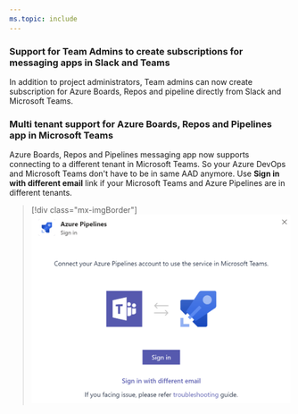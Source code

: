 ```yaml
---
ms.topic: include
---
```


### Support for Team Admins to create subscriptions for messaging apps in Slack and Teams

In addition to project administrators, Team admins can now create subscription for Azure Boards, Repos and pipeline directly from Slack and Microsoft Teams.  


### Multi tenant support for Azure Boards, Repos and Pipelines app in Microsoft Teams

Azure Boards, Repos and Pipelines messaging app now supports connecting to a different tenant in Microsoft Teams. So your Azure DevOps and Microsoft Teams don't have to be in same AAD anymore. Use **Sign in with different email** link if your Microsoft Teams and Azure Pipelines are in different tenants.

> [!div class="mx-imgBorder"]
> ![Badge](../../media/167-signin.png)

